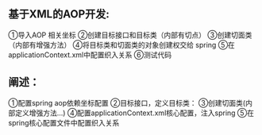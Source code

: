 ## 基于XML的AOP开发:
①导入AOP 相关坐标
②创建目标接口和目标类（内部有切点）
③创建切面类（内部有增强方法）
④将目标类和切面类的对象创建权交给 spring
⑤在applicationContext.xml中配置织入关系
⑥测试代码

## 阐述：
①配置spring aop依赖坐标配置
②目标接口，定义目标类：
③创建切面类(内部定义增强方法...)
④配置applicationContext.xml核心配置，注入spring
⑤在spring核心配置文件中配置织入关系
